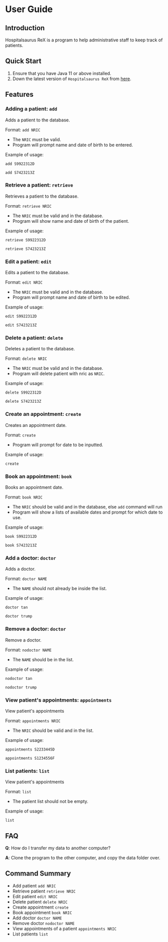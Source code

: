 # User Guide

## Introduction

Hospitalsaurus ReX is a program to help administrative staff to keep track of patients.

## Quick Start

1. Ensure that you have Java 11 or above installed.
1. Down the latest version of `Hospitalsaurus ReX` from [here](https://github.com/AY2021S1-CS2113-T16-4/tp).

## Features

### Adding a patient: `add`
Adds a patient to the database.

Format: `add NRIC`

* The `NRIC` must be valid.
* Program will prompt name and date of birth to be entered.

Example of usage: 

`add S9922312D`

`add S7423213Z`

### Retrieve a patient: `retrieve`
Retrieves a patient to the database.

Format: `retrieve NRIC`

* The `NRIC` must be valid and in the database.
* Program will show name and date of birth of the patient.

Example of usage:

`retrieve S9922312D`

`retrieve S7423213Z`

### Edit a patient: `edit`
Edits a patient to the database.

Format: `edit NRIC`

* The `NRIC` must be valid and in the database.
* Program will prompt name and date of birth to be edited.

Example of usage:

`edit S9922312D`

`edit S7423213Z`

### Delete a patient: `delete`
Deletes a patient to the database.

Format: `delete NRIC`

* The `NRIC` must be valid and in the database.
* Program will delete patient with nric as `NRIC`.

Example of usage:

`delete S9922312D`

`delete S7423213Z`

### Create an appointment: `create`
Creates an appointment date.

Format: `create`

* Program will prompt for date to be inputted.

Example of usage:

`create`

### Book an appointment: `book`
Books an appointment date.

Format: `book NRIC`

* The `NRIC` should be valid and in the database, else `add` command will run
* Program will show a lists of available dates and prompt for which date to use.

Example of usage:

`book S9922312D`

`book S7423213Z`

### Add a doctor: `doctor`
Adds a doctor.

Format: `doctor NAME`

* The `NAME` should not already be inside the list.

Example of usage:

`doctor tan`

`doctor trump`

### Remove a doctor: `doctor`
Remove a doctor.

Format: `nodoctor NAME`

* The `NAME` should be in the list.

Example of usage:

`nodoctor tan`

`nodoctor trump`

### View patient's appointments: `appointments`
View patient's appointments

Format: `appointments NRIC`

* The `NRIC` should be valid and in the list.

Example of usage:

`appointments S2233445D`

`appointments S1234556F`

### List patients: `list`
View patient's appointments

Format: `list`

* The patient list should not be empty.

Example of usage:

`list`

## FAQ

**Q**: How do I transfer my data to another computer? 

**A**: Clone the program to the other computer, and copy the data folder over.

## Command Summary

* Add patient `add NRIC`
* Retrieve patient `retrieve NRIC`
* Edit patient `edit NRIC`
* Delete patient `delete NRIC`
* Create appointment `create`
* Book appointment `book NRIC`
* Add doctor `doctor NAME`
* Remove doctor `nodoctor NAME`
* View appointments of a patient `appointments NRIC`
* List patients `list`